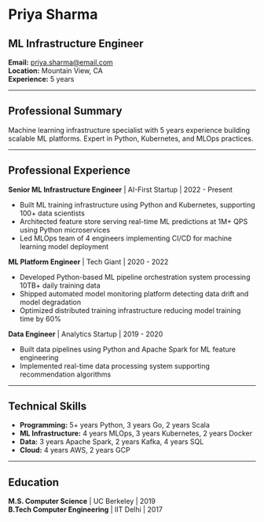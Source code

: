# Priya Sharma
## ML Infrastructure Engineer

**Email:** priya.sharma@email.com  
**Location:** Mountain View, CA  
**Experience:** 5 years  

---

## Professional Summary

Machine learning infrastructure specialist with 5 years experience building scalable ML platforms. Expert in Python, Kubernetes, and MLOps practices.

---

## Professional Experience

**Senior ML Infrastructure Engineer** | AI-First Startup | 2022 - Present
- Built ML training infrastructure using Python and Kubernetes, supporting 100+ data scientists
- Architected feature store serving real-time ML predictions at 1M+ QPS using Python microservices
- Led MLOps team of 4 engineers implementing CI/CD for machine learning model deployment

**ML Platform Engineer** | Tech Giant | 2020 - 2022
- Developed Python-based ML pipeline orchestration system processing 10TB+ daily training data
- Shipped automated model monitoring platform detecting data drift and model degradation
- Optimized distributed training infrastructure reducing model training time by 60%

**Data Engineer** | Analytics Startup | 2019 - 2020
- Built data pipelines using Python and Apache Spark for ML feature engineering
- Implemented real-time data processing system supporting recommendation algorithms

---

## Technical Skills

- **Programming:** 5+ years Python, 3 years Go, 2 years Scala
- **ML Infrastructure:** 4 years MLOps, 3 years Kubernetes, 2 years Docker
- **Data:** 3 years Apache Spark, 2 years Kafka, 4 years SQL
- **Cloud:** 4 years AWS, 2 years GCP

---

## Education

**M.S. Computer Science** | UC Berkeley | 2019  
**B.Tech Computer Engineering** | IIT Delhi | 2017